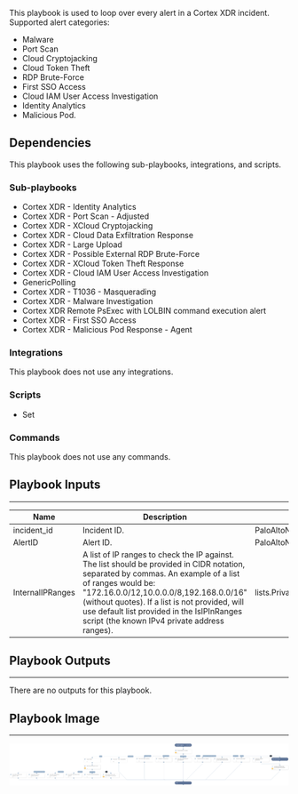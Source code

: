 This playbook is used to loop over every alert in a Cortex XDR incident. 
Supported alert categories:
- Malware
- Port Scan
- Cloud Cryptojacking
- Cloud Token Theft
- RDP Brute-Force
- First SSO Access
- Cloud IAM User Access Investigation
- Identity Analytics
- Malicious Pod.

## Dependencies

This playbook uses the following sub-playbooks, integrations, and scripts.

### Sub-playbooks

* Cortex XDR - Identity Analytics
* Cortex XDR - Port Scan - Adjusted
* Cortex XDR - XCloud Cryptojacking
* Cortex XDR - Cloud Data Exfiltration Response
* Cortex XDR - Large Upload
* Cortex XDR - Possible External RDP Brute-Force
* Cortex XDR - XCloud Token Theft Response
* Cortex XDR - Cloud IAM User Access Investigation
* GenericPolling
* Cortex XDR - T1036 - Masquerading
* Cortex XDR - Malware Investigation
* Cortex XDR Remote PsExec with LOLBIN command execution alert
* Cortex XDR - First SSO Access
* Cortex XDR - Malicious Pod Response - Agent

### Integrations

This playbook does not use any integrations.

### Scripts

* Set

### Commands

This playbook does not use any commands.

## Playbook Inputs

---

| **Name** | **Description** | **Default Value** | **Required** |
| --- | --- | --- | --- |
| incident_id | Incident ID. | PaloAltoNetworksXDR.Incident.incident_id | Optional |
| AlertID | Alert ID. | PaloAltoNetworksXDR.Incident.alerts.alert_id | Optional |
| InternalIPRanges | A list of IP ranges to check the IP against. The list should be provided in CIDR notation, separated by commas. An example of a list of ranges would be: "172.16.0.0/12,10.0.0.0/8,192.168.0.0/16" \(without quotes\). If a list is not provided, will use default list provided in the IsIPInRanges script \(the known IPv4 private address ranges\). | lists.PrivateIPs | Optional |

## Playbook Outputs

---
There are no outputs for this playbook.

## Playbook Image

---

![Cortex XDR Alerts Handling v2](../doc_files/Cortex_XDR_Alerts_Handling_v2.png)
